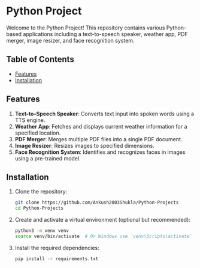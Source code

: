 # Python Project

Welcome to the Python Project! This repository contains various Python-based applications including a text-to-speech speaker, weather app, PDF merger, image resizer, and face recognition system.

## Table of Contents

- [Features](#features)
- [Installation](#installation)

## Features

1. **Text-to-Speech Speaker**: Converts text input into spoken words using a TTS engine.
2. **Weather App**: Fetches and displays current weather information for a specified location.
3. **PDF Merger**: Merges multiple PDF files into a single PDF document.
4. **Image Resizer**: Resizes images to specified dimensions.
5. **Face Recognition System**: Identifies and recognizes faces in images using a pre-trained model.

## Installation

1. Clone the repository:
    ```bash
    git clone https://github.com/Ankush2003Shukla/Python-Projects
    cd Python-Projects
    ```

2. Create and activate a virtual environment (optional but recommended):
    ```bash
    python3 -m venv venv
    source venv/bin/activate  # On Windows use `venv\Scripts\activate`
    ```

3. Install the required dependencies:
    ```bash
    pip install -r requirements.txt
    ```

